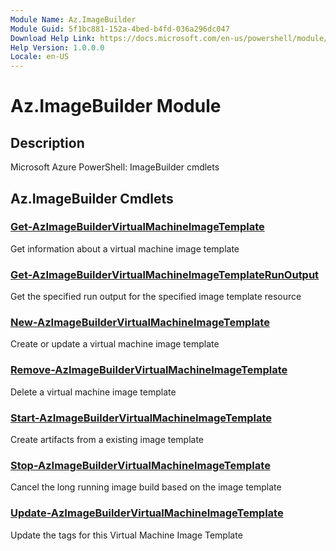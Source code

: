 ```yaml
---
Module Name: Az.ImageBuilder
Module Guid: 5f1bc881-152a-4bed-b4fd-036a296dc047
Download Help Link: https://docs.microsoft.com/en-us/powershell/module/az.imagebuilder
Help Version: 1.0.0.0
Locale: en-US
---
```


# Az.ImageBuilder Module
## Description
Microsoft Azure PowerShell: ImageBuilder cmdlets

## Az.ImageBuilder Cmdlets
### [Get-AzImageBuilderVirtualMachineImageTemplate](Get-AzImageBuilderVirtualMachineImageTemplate.md)
Get information about a virtual machine image template

### [Get-AzImageBuilderVirtualMachineImageTemplateRunOutput](Get-AzImageBuilderVirtualMachineImageTemplateRunOutput.md)
Get the specified run output for the specified image template resource

### [New-AzImageBuilderVirtualMachineImageTemplate](New-AzImageBuilderVirtualMachineImageTemplate.md)
Create or update a virtual machine image template

### [Remove-AzImageBuilderVirtualMachineImageTemplate](Remove-AzImageBuilderVirtualMachineImageTemplate.md)
Delete a virtual machine image template

### [Start-AzImageBuilderVirtualMachineImageTemplate](Start-AzImageBuilderVirtualMachineImageTemplate.md)
Create artifacts from a existing image template

### [Stop-AzImageBuilderVirtualMachineImageTemplate](Stop-AzImageBuilderVirtualMachineImageTemplate.md)
Cancel the long running image build based on the image template

### [Update-AzImageBuilderVirtualMachineImageTemplate](Update-AzImageBuilderVirtualMachineImageTemplate.md)
Update the tags for this Virtual Machine Image Template

